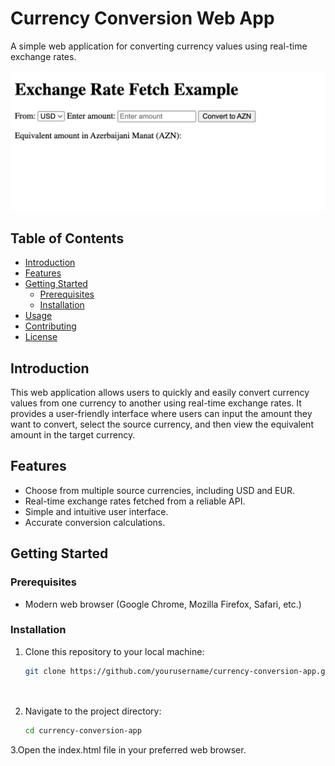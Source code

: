 # Currency Conversion Web App

A simple web application for converting currency values using real-time exchange rates.

![Screenshot](screenshot.png)

## Table of Contents

- [Introduction](#introduction)
- [Features](#features)
- [Getting Started](#getting-started)
  - [Prerequisites](#prerequisites)
  - [Installation](#installation)
- [Usage](#usage)
- [Contributing](#contributing)
- [License](#license)

## Introduction

This web application allows users to quickly and easily convert currency values from one currency to another using real-time exchange rates. It provides a user-friendly interface where users can input the amount they want to convert, select the source currency, and then view the equivalent amount in the target currency.

## Features

- Choose from multiple source currencies, including USD and EUR.
- Real-time exchange rates fetched from a reliable API.
- Simple and intuitive user interface.
- Accurate conversion calculations.

## Getting Started

### Prerequisites

- Modern web browser (Google Chrome, Mozilla Firefox, Safari, etc.)

### Installation

1. Clone this repository to your local machine:

   ```sh
   git clone https://github.com/yourusername/currency-conversion-app.git
   
   


2. Navigate to the project directory:
    ```sh
    cd currency-conversion-app

3.Open the index.html file in your preferred web browser.